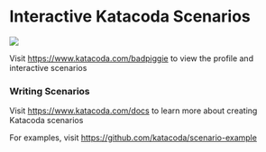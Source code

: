 # Interactive Katacoda Scenarios

[![](http://shields.katacoda.com/katacoda/badpiggie/count.svg)](https://www.katacoda.com/badpiggie "Get your profile on Katacoda.com")

Visit https://www.katacoda.com/badpiggie to view the profile and interactive scenarios

### Writing Scenarios
Visit https://www.katacoda.com/docs to learn more about creating Katacoda scenarios

For examples, visit https://github.com/katacoda/scenario-example
